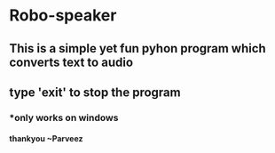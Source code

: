 # Robo-speaker
## This is a simple yet fun pyhon program which converts text to audio
## type 'exit' to stop the program
### *only works on windows
#### thankyou ~Parveez